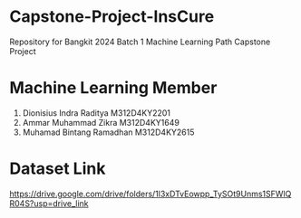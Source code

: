 # Capstone-Project-InsCure
Repository for Bangkit 2024 Batch 1 Machine Learning Path Capstone Project
# Machine Learning Member
1. Dionisius Indra Raditya M312D4KY2201
2. Ammar Muhammad Zikra M312D4KY1649
3. Muhamad Bintang Ramadhan M312D4KY2615

# Dataset Link
https://drive.google.com/drive/folders/1l3xDTvEowpp_TySOt9Unms1SFWlQR04S?usp=drive_link
